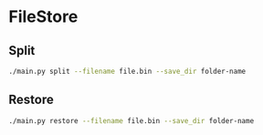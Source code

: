 # FileStore

## Split
```bash
./main.py split --filename file.bin --save_dir folder-name
```

## Restore
```bash
./main.py restore --filename file.bin --save_dir folder-name
```